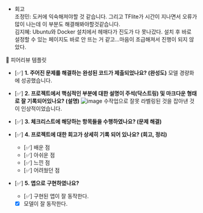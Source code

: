
- 회고  
  조정민: 도커에 익숙해져야할 것 같습니다. 그리고 TFlite가 시간이 지나면서 오류가 많이 나는데 이 부분도 해결해봐야할것같습니다.  
  김지혜: Ubuntu와 Docker 설치에서 헤매다가 진도가 다 못나갔다. 설치 후 바로 설정할 수 있는 페이지도 바로 안 뜨는 거 같고...마음이 조급해져서 진행이 되지 않았다.  
<aside>
🤔 피어리뷰 템플릿

- [✅]  **1. 주어진 문제를 해결하는 완성된 코드가 제출되었나요? (완성도)**
모델 경량화에 성공했습니다.

- [✅]  **2. 프로젝트에서 핵심적인 부분에 대한 설명이 주석(닥스트링) 및 마크다운 형태로 잘 기록되어있나요? (설명)**
![image](https://github.com/user-attachments/assets/be43f62d-bb8b-4eda-ada5-d07a94adb62e)
수작업으로 잘못 라벨링된 것을 잡아낸 것이 인상적이었습니다.

- [✅]  **3. 체크리스트에 해당하는 항목들을 수행하였나요? (문제 해결)**


- [✅]  **4. 프로젝트에 대한 회고가 상세히 기록 되어 있나요? (회고, 정리)**
    - [✅]  배운 점
    - [✅]  아쉬운 점
    - [✅]  느낀 점
    - [✅]  어려웠던 점

- [✅]  **5.  앱으로 구현하였나요?**
    - [✅]  구현된 앱이 잘 동작한다.
    - [x]  모델이 잘 동작한다.
</aside>
